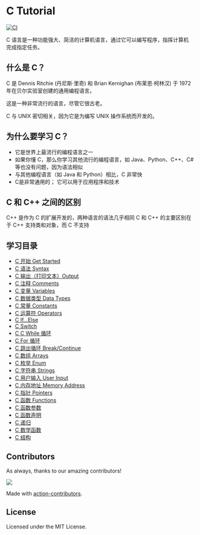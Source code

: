 C Tutorial
===

[![CI](https://github.com/jaywcjlove/c-tutorial/actions/workflows/ci.yml/badge.svg)](https://github.com/jaywcjlove/c-tutorial/actions/workflows/ci.yml)

C 语言是一种功能强大、简洁的计算机语言，通过它可以编写程序，指挥计算机完成指定任务。

## 什么是 C？

C 是 Dennis Ritchie (丹尼斯·里奇) 和 Brian Kernighan (布莱恩·柯林汉) 于 1972 年在贝尔实验室创建的通用编程语言。

这是一种非常流行的语言，尽管它很古老。

C 与 UNIX 密切相关，因为它是为编写 UNIX 操作系统而开发的。

## 为什么要学习 C？

- 它是世界上最流行的编程语言之一
- 如果你懂 C，那么你学习其他流行的编程语言，如 Java、Python、C++、C# 等也没有问题，因为语法相似
- 与其他编程语言（如 Java 和 Python）相比，C 非常快
- C是非常通用的； 它可以用于应用程序和技术

## C 和 C++ 之间的区别

C++ 是作为 C 的扩展开发的，两种语言的语法几乎相同
C 和 C++ 的主要区别在于 C++ 支持类和对象，而 C 不支持

<!--idoc:ignore:start-->

## 学习目录

- [C 开始 Get Started](docs/c_getstarted.md)
- [C 语法 Syntax](docs/c_syntax.md)
- [C 输出（打印文本）Output](docs/c_output.md)
- [C 注释 Comments](docs/c_comments.md)
- [C 变量 Variables](docs/c_variables.md)
- [C 数据类型 Data Types](docs/c_data_types.md)
- [C 常量 Constants](docs/c_constants.md)
- [C 运算符 Operators](docs/c_operators.md)
- [C If...Else](docs/c_conditions.md)
- [C Switch](docs/c_switch.md)
- [C C While 循环](docs/c_while_loop.md)
- [C For 循环](docs/c_for_loop.md)
- [C 跳出循环 Break/Continue](docs/c_break_continue.md)
- [C 数组 Arrays](docs/c_arrays.md)
- [C 枚举 Enum](docs/c_enum.md)
- [C 字符串 Strings](docs/c_strings.md)
- [C 用户输入 User Input](docs/c_user_input.md)
- [C 内存地址 Memory Address](docs/c_memory_address.md)
- [C 指针 Pointers](docs/c_pointers.md)
- [C 函数 Functions](docs/c_functions.md)
- [C 函数参数](docs/c_functions_parameters.md)
- [C 函数声明](docs/c_functions_decl.md)
- [C 递归](docs/c_functions_recursion.md)
- [C 数学函数](docs/c_math.md)
- [C 结构](docs/c_structs.md)

<!--idoc:ignore:end-->

## Contributors

As always, thanks to our amazing contributors!

<a href="https://github.com/jaywcjlove/c-tutorial/graphs/contributors">
  <img src="https://jaywcjlove.github.io/c-tutorial/CONTRIBUTORS.svg" />
</a>

Made with [action-contributors](https://github.com/jaywcjlove/github-action-contributors).

## License

Licensed under the MIT License.
